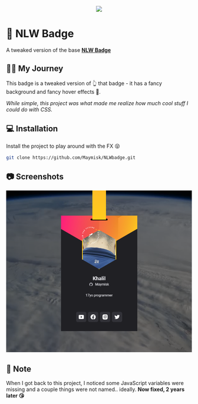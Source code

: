 <p align="center">
  <img src="https://media.tenor.com/mGgWY8RkgYMAAAAC/hello-world.gif" />
</p>

# 📛 NLW Badge

 A tweaked version of the base [**NLW Badge**](https://github.com/Maymisk/NLWbadge)


## 🚶‍♂️ My Journey

This badge is a tweaked version of 👆 that badge - it has a fancy background and fancy hover effects 🦍.

*While simple, this project was what made me realize how much cool stuff I could do with CSS.*


## 💻 Installation

Install the project to play around with the FX 😝

```bash
git clone https://github.com/Maymisk/NLWbadge.git
```
    
## 📷 Screenshots

<p align="center">
  <img src="/.github/assets/screenshot-1.png?raw=true" />
</p>

## 📝 Note

When I got back to this project, I noticed some JavaScript variables were missing and a couple things were not named.. ideally. **Now fixed, 2 years later 😘**
